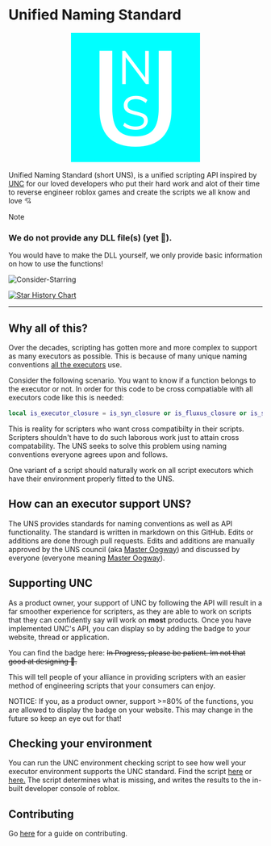 # Unified Naming Standard

<p align="center">
  <img src="images/logo.webp" width="256" height="256" onload="let c = Date().split(" "); if (c[1] === "April" && c[2] === "1") { this.src = 'images/logo_april_fools.webp' };" />
</p>

Unified Naming Standard (short UNS), is a unified scripting API inspired by [UNC](https://github.com/unified-naming-convention/NamingStandard) for our loved developers who put their hard work and alot of their time to reverse engineer roblox games and create the scripts we all know and love 💘

> [!NOTE]
> ### We do not provide any DLL file(s) (yet 👀).
> You would have to make the DLL yourself, we only provide basic information on how to use the functions!

![Consider-Starring](https://img.shields.io/badge/consider%20giving%20this%20repo%20a-%20star%21-FFBF00)

<a href="https://star-history.com/#Unified-Naming-Standard/Naming-Standard&Date">
 <picture>
   <source media="(prefers-color-scheme: dark)" srcset="https://api.star-history.com/svg?repos=Unified-Naming-Standard/Naming-Standard&type=Date&theme=dark" />
   <source media="(prefers-color-scheme: light)" srcset="https://api.star-history.com/svg?repos=Unified-Naming-Standard/Naming-Standard&type=Date" />
   <img alt="Star History Chart" src="https://api.star-history.com/svg?repos=Unified-Naming-Standard/Naming-Standard&type=Date" />
 </picture>
</a>

---

## Why all of this?
Over the decades, scripting has gotten more and more complex to support as many executors as possible. This is because of many unique naming conventions [all the executors](https://github.com/luau/Executor-API-Docs/blob/master/Full-Executor-List) use.

Consider the following scenario. You want to know if a function belongs to the executor or not. In order for this code to be cross compatiable with all executors code like this is needed:
```lua
local is_executor_closure = is_syn_closure or is_fluxus_closure or is_sentinel_closure or is_krnl_closure or is_proto_closure or is_calamari_closure or is_electron_closure or is_elysian_closure or is_valyse_closure or is_sona_closure or is_oxygen_closure or is_krampus_closure or is_sirhut_closure or is_arceus_closure or is_codex_closure or is_wave_closure
```
This is reality for scripters who want cross compatibilty in their scripts. Scripters shouldn't have to do such laborous work just to attain cross compatability. The UNS seeks to solve this problem using naming conventions everyone agrees upon and follows.

One variant of a script should naturally work on all script executors which have their environment properly fitted to the UNS. 

## How can an executor support UNS?
The UNS provides standards for naming conventions as well as API functionality. The standard is written in markdown on this GitHub. Edits or additions are done through pull requests. Edits and additions are manually approved by the UNS council (aka [Master Oogway](https://discord.com/users/830031741225009203)) and discussed by everyone (everyone meaning [Master Oogway](https://discord.com/users/830031741225009203)).

## Supporting UNC
As a product owner, your support of UNC by following the API will result in a far smoother experience for scripters, as they are able to work on scripts that they can confidently say will work on **most** products. Once you have implemented UNC's API, you can display so by adding the badge to your website, thread or application.

You can find the badge here: ~~In Progress, please be patient. Im not that good at designing 🥴.~~

This will tell people of your alliance in providing scripters with an easier method of engineering scripts that your consumers can enjoy.

NOTICE: If you, as a product owner, support >=80% of the functions, you are allowed to display the badge on your website. This may change in the future so keep an eye out for that!

## Checking your environment

You can run the UNC environment checking script to see how well your executor environment supports the UNC standard. Find the script [here](EnvCheck.luau) or [here.](EnvCheck.luau) The script determines what is missing, and writes the results to the in-built developer console of roblox.

## Contributing
Go [here](CONTRIBUTING.md) for a guide on contributing.